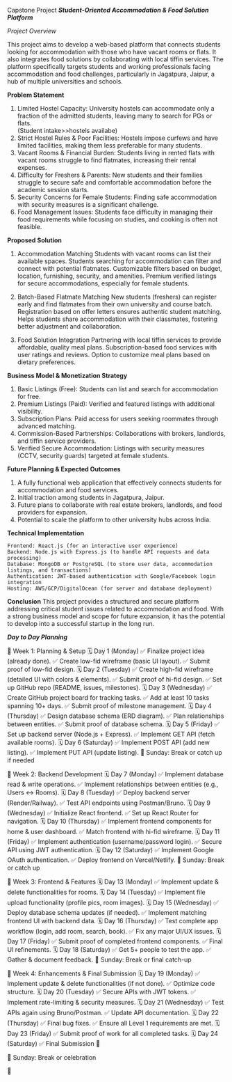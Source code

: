 Capstone Project
***Student-Oriented Accommodation & Food Solution Platform***

*Project Overview*

This project aims to develop a web-based platform that connects students looking for accommodation with those who have vacant rooms or flats. It also integrates food solutions by collaborating with local tiffin services. The platform specifically targets students and working professionals facing accommodation and food challenges, particularly in Jagatpura, Jaipur, a hub of multiple universities and schools.

**Problem Statement**

1. Limited Hostel Capacity: University hostels can accommodate only a fraction of the admitted students, leaving many to search for PGs or flats. 		
    (Student intake>>hostels availabe)
2. Strict Hostel Rules & Poor Facilities: Hostels impose curfews and have limited facilities, making them less preferable for many students.
3. Vacant Rooms & Financial Burden: Students living in rented flats with vacant rooms struggle to find flatmates, increasing their rental expenses.
4. Difficulty for Freshers & Parents: New students and their families struggle to secure safe and comfortable accommodation before the academic session starts.
5. Security Concerns for Female Students: Finding safe accommodation with security measures is a significant challenge.
6. Food Management Issues: Students face difficulty in managing their food requirements while focusing on studies, and cooking is often not feasible.

**Proposed Solution**

1. Accommodation Matching
    Students with vacant rooms can list their available spaces.
    Students searching for accommodation can filter and connect with potential flatmates.
    Customizable filters based on budget, location, furnishing, security, and amenities.
    Premium verified listings for secure accommodations, especially for female students.

2. Batch-Based Flatmate Matching
    New students (freshers) can register early and find flatmates from their own university and course batch.
    Registration based on offer letters ensures authentic student matching.
    Helps students share accommodation with their classmates, fostering better adjustment and collaboration.

3. Food Solution Integration
    Partnering with local tiffin services to provide affordable, quality meal plans.
    Subscription-based food services with user ratings and reviews.
    Option to customize meal plans based on dietary preferences.


**Business Model & Monetization Strategy**

1. Basic Listings (Free): Students can list and search for accommodation for free.
2. Premium Listings (Paid): Verified and featured listings with additional visibility.
3. Subscription Plans: Paid access for users seeking roommates through advanced matching.
4. Commission-Based Partnerships: Collaborations with brokers, landlords, and tiffin service providers.
5. Verified Secure Accommodation: Listings with security measures (CCTV, security guards) targeted at female students.


**Future Planning & Expected Outcomes**
1. A fully functional web application that effectively connects students for accommodation and food services.
2. Initial traction among students in Jagatpura, Jaipur.
3. Future plans to collaborate with real estate brokers, landlords, and food providers for expansion.
4. Potential to scale the platform to other university hubs across India.

**Technical Implementation**

    Frontend: React.js (for an interactive user experience)
    Backend: Node.js with Express.js (to handle API requests and data processing)
    Database: MongoDB or PostgreSQL (to store user data, accommodation listings, and transactions)
    Authentication: JWT-based authentication with Google/Facebook login integration
    Hosting: AWS/GCP/DigitalOcean (for server and database deployment)



**Conclusion**
This project provides a structured and secure platform addressing critical student issues related to accommodation and food. With a strong business model and scope for future expansion, it has the potential to develop into a successful startup in the long run.



***Day to Day Planning***

📆 Week 1: Planning & Setup
🗓️ Day 1 (Monday)
✅ Finalize project idea (already done).
✅ Create low-fid wireframe (basic UI layout).
✅ Submit proof of low-fid design.
🗓️ Day 2 (Tuesday)
✅ Create high-fid wireframe (detailed UI with colors & elements).
✅ Submit proof of hi-fid design.
✅ Set up GitHub repo (README, issues, milestones).
🗓️ Day 3 (Wednesday)
✅ Create GitHub project board for tracking tasks.
✅ Add at least 10 tasks spanning 10+ days.
✅ Submit proof of milestone management.
🗓️ Day 4 (Thursday)
✅ Design database schema (ERD diagram).
✅ Plan relationships between entities.
✅ Submit proof of database schema.
🗓️ Day 5 (Friday)
✅ Set up backend server (Node.js + Express).
✅ Implement GET API (fetch available rooms).
🗓️ Day 6 (Saturday)
✅ Implement POST API (add new listing).
✅ Implement PUT API (update listing).
🚀 Sunday: Break or catch up if needed

📆 Week 2: Backend Development
🗓️ Day 7 (Monday)
✅ Implement database read & write operations.
✅ Implement relationships between entities (e.g., Users ↔ Rooms).
🗓️ Day 8 (Tuesday)
✅ Deploy backend server (Render/Railway).
✅ Test API endpoints using Postman/Bruno.
🗓️ Day 9 (Wednesday)
✅ Initialize React frontend.
✅ Set up React Router for navigation.
🗓️ Day 10 (Thursday)
✅ Implement frontend components for home & user dashboard.
✅ Match frontend with hi-fid wireframe.
🗓️ Day 11 (Friday)
✅ Implement authentication (username/password login).
✅ Secure API using JWT authentication.
🗓️ Day 12 (Saturday)
✅ Implement Google OAuth authentication.
✅ Deploy frontend on Vercel/Netlify.
🚀 Sunday: Break or catch up

📆 Week 3: Frontend & Features
🗓️ Day 13 (Monday)
✅ Implement update & delete functionalities for rooms.
🗓️ Day 14 (Tuesday)
✅ Implement file upload functionality (profile pics, room images).
🗓️ Day 15 (Wednesday)
✅ Deploy database schema updates (if needed).
✅ Implement matching frontend UI with backend data.
🗓️ Day 16 (Thursday)
✅ Test complete app workflow (login, add room, search, book).
✅ Fix any major UI/UX issues.
🗓️ Day 17 (Friday)
✅ Submit proof of completed frontend components.
✅ Final UI refinements.
🗓️ Day 18 (Saturday)
✅ Get 5+ people to test the app.
✅ Gather & document feedback.
🚀 Sunday: Break or final catch-up

📆 Week 4: Enhancements & Final Submission
🗓️ Day 19 (Monday)
✅ Implement update & delete functionalities (if not done).
✅ Optimize code structure.
🗓️ Day 20 (Tuesday)
✅ Secure APIs with JWT tokens.
✅ Implement rate-limiting & security measures.
🗓️ Day 21 (Wednesday)
✅ Test APIs again using Bruno/Postman.
✅ Update API documentation.
🗓️ Day 22 (Thursday)
✅ Final bug fixes.
✅ Ensure all Level 1 requirements are met.
🗓️ Day 23 (Friday)
✅ Submit proof of work for all completed tasks.
🗓️ Day 24 (Saturday)
✅ Final Submission 🎉


🚀 Sunday: Break or celebration

👋
